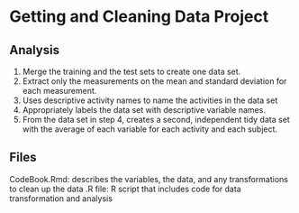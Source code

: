 # Getting and Cleaning Data Project 

## Analysis

1) Merge the training and the test sets to create one data set.
2) Extract only the measurements on the mean and standard deviation for each measurement.
3) Uses descriptive activity names to name the activities in the data set
4) Appropriately labels the data set with descriptive variable names.
5) From the data set in step 4, creates a second, independent tidy data set with the average of each variable for each activity and each subject.
    
## Files 
CodeBook.Rmd: describes the variables, the data, and any transformations to clean up the data
.R file: R script that includes code for data transformation and analysis 
